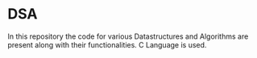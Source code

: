 # DSA
In this repository the code for various Datastructures and Algorithms are present along with their functionalities.
C Language is used.
